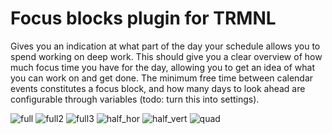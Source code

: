 # Focus blocks plugin for TRMNL
Gives you an indication at what part of the day your schedule allows you to spend working on deep work.
This should give you a clear overview of how much focus time you have for the day, allowing you to get an idea of what you can work on and get done.
The minimum free time between calendar events constitutes a focus block, and how many days to look ahead are configurable through variables (todo: turn this into settings).

![full](https://github.com/user-attachments/assets/da55ceb4-9f00-4dd8-9290-5b0e799bff05)
![full2](https://github.com/user-attachments/assets/2eeddd42-3e39-40ec-aa56-c6fffcc82ef9)
![full3](https://github.com/user-attachments/assets/3a72fb08-8e87-4c0c-9372-aa8fb959ea5e)
![half_hor](https://github.com/user-attachments/assets/43c45e32-958c-445c-b873-de8751a20201)
![half_vert](https://github.com/user-attachments/assets/a249d50a-240f-4dee-9d2a-930c7e776aac)
![quad](https://github.com/user-attachments/assets/c8de43ff-d9d5-4657-bd77-989206309591)
